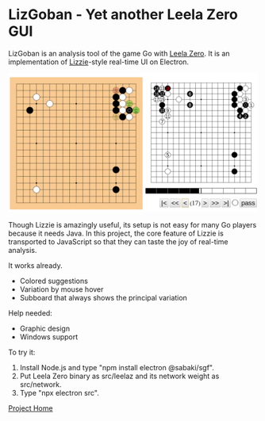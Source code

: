 # LizGoban - Yet another Leela Zero GUI

LizGoban is an analysis tool of the game Go with
[Leela Zero](https://github.com/gcp/leela-zero).
It is an implementation of
[Lizzie](https://github.com/featurecat/lizzie)-style real-time UI on Electron.

![screenshot](screen.png)

Though Lizzie is amazingly useful, its setup is not easy
for many Go players because it needs Java.
In this project, the core feature of Lizzie is transported to JavaScript
so that they can taste the joy of real-time analysis.

It works already.

* Colored suggestions
* Variation by mouse hover
* Subboard that always shows the principal variation

Help needed:

* Graphic design
* Windows support

To try it:

1. Install Node.js and type "npm install electron @sabaki/sgf".
2. Put Leela Zero binary as src/leelaz and its network weight as src/network.
3. Type "npx electron src".

[Project Home](https://github.com/kaorahi/lizgoban)
